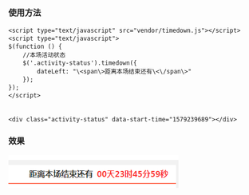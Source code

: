 ### 使用方法

```
<script type="text/javascript" src="vendor/timedown.js"></script>
<script type="text/javascript">
$(function () {
    //本场活动状态
    $('.activity-status').timedown({
        dateLeft: "\<span\>距离本场结束还有\<\/span\>"
    });
});
</script>


<div class="activity-status" data-start-time="1579239689"></div>

```

### 效果

![image](https://github.com/shenpeiliang/blog/blob/master/javascript%E7%9B%B8%E5%85%B3/%E6%97%B6%E9%97%B4%E5%80%92%E8%AE%A1%E6%97%B6%E6%8F%92%E4%BB%B6/effect.png)
